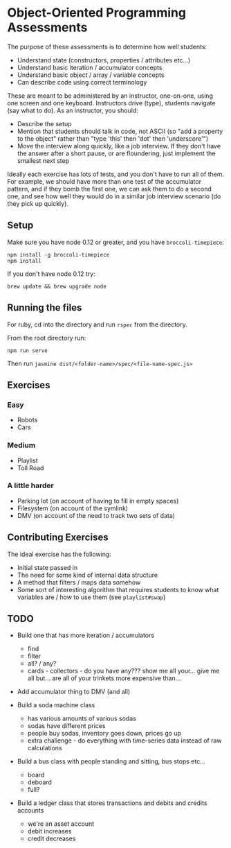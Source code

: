# Object-Oriented Programming Assessments

The purpose of these assessments is to determine how well students:

* Understand state (constructors, properties / attributes etc...)
* Understand basic iteration / accumulator concepts
* Understand basic object / array / variable concepts
* Can describe code using correct terminology

These are meant to be administered by an instructor, one-on-one, using one screen and one keyboard.  Instructors drive (type), students navigate (say what to do).  As an instructor, you should:

* Describe the setup
* Mention that students should talk in code, not ASCII (so "add a property to the object" rather than "type 'this' then 'dot' then 'underscore'")
* Move the interview along quickly, like a job interview.  If they don't have the answer after a short pause, or are floundering, just implement the smallest next step

Ideally each exercise has lots of tests, and you don't have to run all of them.  For example, we should have more than one test of the accumulator pattern, and if they bomb the first one, we can ask them to do a second one, and see how well they would do in a similar job interview scenario (do they pick up quickly).

## Setup

Make sure you have node 0.12 or greater, and you have `broccoli-timepiece`:

```
npm install -g broccoli-timepiece
npm install
```

If you don't have node 0.12 try:

```
brew update && brew upgrade node
```

## Running the files

For ruby, cd into the directory and run `rspec` from the directory.

From the root directory run:

```
npm run serve
```

Then run `jasmine dist/<folder-name>/spec/<file-name-spec.js>`

## Exercises

### Easy

* Robots
* Cars

### Medium

* Playlist
* Toll Road

### A little harder

* Parking lot (on account of having to fill in empty spaces)
* Filesystem (on account of the symlink)
* DMV (on account of the need to track two sets of data)

## Contributing Exercises

The ideal exercise has the following:

* Initial state passed in
* The need for some kind of internal data structure
* A method that filters / maps data somehow
* Some sort of interesting algorithm that requires students to know what variables are / how to use them (see `playlist#swap`)

## TODO

* Build one that has more iteration / accumulators
  * find
  * filter
  * all? / any?
  * cards - collectors - do you have any???  show me all your...  give me all but...  are all of your trinkets more expensive than...

* Add accumulator thing to DMV (and all)

* Build a soda machine class
  * has various amounts of various sodas
  * sodas have different prices
  * people buy sodas, inventory goes down, prices go up
  * extra challenge - do everything with time-series data instead of raw calculations

* Build a bus class with people standing and sitting, bus stops etc...
  * board
  * deboard
  * full?

* Build a ledger class that stores transactions and debits and credits accounts
  * we're an asset account
  * debit increases
  * credit decreases
